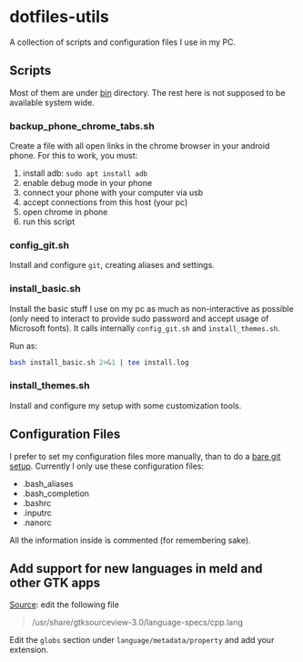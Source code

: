 # dotfiles-utils

A collection of scripts and configuration files I use in my PC.

## Scripts

Most of them are under [bin](bin/) directory. The rest here is not supposed to be available system wide.

### backup_phone_chrome_tabs.sh

Create a file with all open links in the chrome browser in your android phone. For this to work, you must:

1. install adb: `sudo apt install adb`
1. enable debug mode in your phone
1. connect your phone with your computer via usb
1. accept connections from this host (your pc)
1. open chrome in phone
1. run this script

### config_git.sh

Install and configure `git`, creating aliases and settings.

### install_basic.sh

Install the basic stuff I use on my pc as much as non-interactive as possible (only need to interact to provide sudo password and accept usage of Microsoft fonts). It calls internally `config_git.sh` and `install_themes.sh`.

Run as:
```bash
bash install_basic.sh 2>&1 | tee install.log
```

### install_themes.sh

Install and configure my setup with some customization tools.

## Configuration Files

I prefer to set my configuration files more manually, than to do a [bare git setup](https://www.atlassian.com/git/tutorials/dotfiles). Currently I only use these configuration files:
- .bash_aliases
- .bash_completion
- .bashrc
- .inputrc
- .nanorc

All the information inside is commented (for remembering sake).

## Add support for new languages in meld and other GTK apps

[Source](https://askubuntu.com/questions/1080074/meld-associate-file-extension-with-language-syntax-highlighting): edit the following file

> /usr/share/gtksourceview-3.0/language-specs/cpp.lang

Edit the `globs` section under `language/metadata/property` and add your extension.
